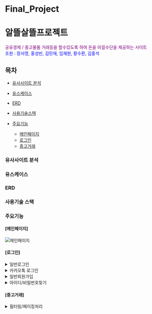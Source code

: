 # Final_Project

<h1>알뜰살뜰프로젝트</h1>

<div style="color : purple;">공유경제 / 중고물품 거래등을 할수있도록 하여 돈을 아낄수단을 제공하는 사이트</div>

<div style="color: blue;">조원 : 장서영, 홍성빈, 김민재, 임재원, 황수환, 김홍석</div>

<h2>목차</h2>

* [유사사이트 분석](#유사사이트-분석)

* [유스케이스](#유스케이스)

* [ERD](#ERD)

* [사용기술스택](#사용기술스택)

* [주요기능](#주요기능)
  * [메인페이지](#메인페이지)
  * [로그인](#로그인)
  * [중고거래](#중고거래) 



<h3>유사사이트 분석</h3>



<h3>유스케이스</h3>


<h3>ERD</h3>

<h3>사용기술 스택</h3>

<h3>주요기능</h3>

<h4>[메인페이지]</h4>


![메인페이지](https://github.com/hongsuk2615/Final_Project/assets/117423274/bf709c21-e973-4ba9-bf0d-153518c93453)


<h4>[로그인]</h4>

<details>
<summary>일반로그인</summary>
<div markdown="1">
  
![일반로그인](https://github.com/hongsuk2615/Final_Project/assets/117423274/e30589af-9bcc-4032-b511-4fc9b4b4b2b4)

</div>
</details>



<details>
<summary>카카오톡 로그인</summary>
<div markdown="1">
  
![카카오로그인](https://github.com/hongsuk2615/Final_Project/assets/117423274/5c0f2d14-0197-4782-ad0e-68225335bea8)

</div>
</details>


<details>
<summary>일반회원가입</summary>
<div markdown="1">
  
![회원가입1](https://github.com/hongsuk2615/Final_Project/assets/117423274/a66419b1-06a8-4fa7-9e82-652750f7c9c9)

![회원가입2](https://github.com/hongsuk2615/Final_Project/assets/117423274/c9a7c196-826c-4521-8e71-bb2a72c5f56a)

![회원가입3](https://github.com/hongsuk2615/Final_Project/assets/117423274/42f71b33-15d0-4aab-82ba-7fbaa1e4eee1)

</div>
</details>


<details>
<summary>아이디/비밀번호찾기</summary>
<div markdown="1">

![아이디비밀번호찾기](https://github.com/hongsuk2615/Final_Project/assets/117423274/8aea85eb-8091-42ef-8814-5ee36f2264ff)

</div>
</details>

<h4>[중고거래]</h4>

<details>
<summary>필터링/페이징처리</summary>
<div markdown="1">

![중고거래](https://github.com/hongsuk2615/Final_Project/assets/117423274/939c46d0-26b2-462d-96a9-100916bf1a88)

</div>
</details>



